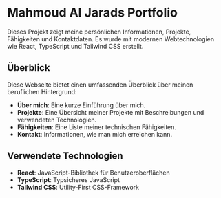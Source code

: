 # Mahmoud Al Jarads Portfolio

Dieses Projekt zeigt meine persönlichen Informationen, Projekte, Fähigkeiten und Kontaktdaten. Es wurde mit modernen Webtechnologien wie React, TypeScript und Tailwind CSS erstellt.

## Überblick

Diese Webseite bietet einen umfassenden Überblick über meinen beruflichen Hintergrund:

- **Über mich**: Eine kurze Einführung über mich.
- **Projekte**: Eine Übersicht meiner Projekte mit Beschreibungen und verwendeten Technologien.
- **Fähigkeiten**: Eine Liste meiner technischen Fähigkeiten.
- **Kontakt**: Informationen, wie man mich erreichen kann.

## Verwendete Technologien

- **React**: JavaScript-Bibliothek für Benutzeroberflächen
- **TypeScript**: Typsicheres JavaScript
- **Tailwind CSS**: Utility-First CSS-Framework
